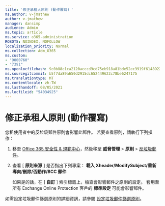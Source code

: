 ```yaml
---
title: '修正承租人原則 (動作覆寫) '
ms.author: v-jmathew
author: v-jmathew
manager: dansimp
audience: Admin
ms.topic: article
ms.service: o365-administration
ROBOTS: NOINDEX, NOFOLLOW
localization_priority: Normal
ms.collection: Adm_O365
ms.custom:
- "9000760"
- "7391"
ms.openlocfilehash: 9c0b88c1ca2120acccd9cd75eb918a81bde52ec3919f6148922f077f07899da7
ms.sourcegitcommit: b5f7da89a650d2915dc652449623c78be6247175
ms.translationtype: MT
ms.contentlocale: zh-TW
ms.lasthandoff: 08/05/2021
ms.locfileid: "54034925"
---
```

# <a name="fix-tenant-policy-action-override"></a>修正承租人原則 (動作覆寫) 

您租使用者中的反垃圾郵件原則會影響此郵件。 若要查看原則，請執行下列操作：

1. 移至 [Office 365 安全性 & 規範中心](https://go.microsoft.com/fwlink/p/?linkid=2077143)，然後移至 **威脅管理**  >  **原則**  >  [反垃圾郵件](https://go.microsoft.com/fwlink/?linkid=2101518)。
2. 查看 [ **原則來源** ] 是否指出下列專案：  **載入 Xheader/ModifySubject/重新導向/刪除/否動作/BCC 郵件**

    如果是的話，在 [ **自訂** ] 索引標籤上，檢查會影響郵件之原則的設定。 套用至所有 Exchange Online Protection 客戶的 **標準設定** 可能會影響郵件。

如需設定垃圾郵件篩選原則的詳細資訊，請參閱 [設定垃圾郵件篩選原則](https://go.microsoft.com/fwlink/?linkid=2101431)。
